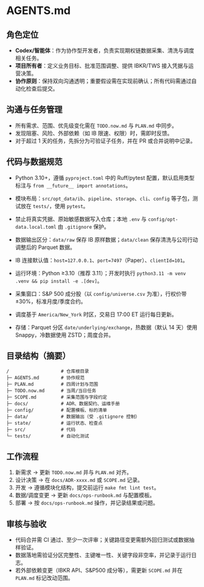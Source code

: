 # AGENTS.md

## 角色定位
- **Codex/智能体**：作为协作型开发者，负责实现期权链数据采集、清洗与调度相关任务。
- **项目所有者**：定义业务目标、批准范围调整、提供 IBKR/TWS 接入凭据与运营决策。
- **协作原则**：保持双向沟通透明；重要假设需在实现前确认；所有代码需通过自动化检查后提交。

## 沟通与任务管理
- 所有需求、范围、优先级变化需在 `TODO.now.md` 与 `PLAN.md` 中同步。
- 发现阻塞、风险、外部依赖（如 IB 限速、权限）时，需即时反馈。
- 对于超过 1 天的任务，先拆分为可验证子任务，并在 PR 或合并说明中记录。

## 代码与数据规范
- Python 3.10+，遵循 `pyproject.toml` 中的 Ruff/pytest 配置，默认启用类型标注与 `from __future__ import annotations`。
- 模块布局：`src/opt_data/ib`、`pipeline`、`storage`、`cli`、`config` 等子包，测试放在 `tests/`，使用 `pytest`。
- 禁止将真实凭据、原始敏感数据写入仓库；本地 `.env` 与 `config/opt-data.local.toml` 由 `.gitignore` 保护。
- 数据输出区分：`data/raw` 保存 IB 原样数据；`data/clean` 保存清洗与公司行动调整后的 Parquet 数据。

- IB 连接默认值：`host=127.0.0.1`、`port=7497`（Paper）、`clientId=101`。
- 运行环境：Python ≥3.10（推荐 3.11）；开发时执行 `python3.11 -m venv .venv && pip install -e .[dev]`。
- 采集窗口：S&P 500 成分股（以 `config/universe.csv` 为准），行权价带 ±30%，标准月度/季度合约。
- 调度基于 `America/New_York` 时区，交易日 17:00 ET 运行每日更新。
- 存储：Parquet 分区 `date/underlying/exchange`，热数据（默认 14 天）使用 Snappy，冷数据使用 ZSTD；周度合并。

## 目录结构（摘要）
```
/                   # 仓库根目录
├─ AGENTS.md        # 协作规范
├─ PLAN.md          # 四周计划与范围
├─ TODO.now.md      # 当周/当日任务
├─ SCOPE.md         # 采集范围与字段约定
├─ docs/            # ADR、数据契约、运维手册
├─ config/          # 配置模板、标的清单
├─ data/            # 数据输出（受 .gitignore 控制）
├─ state/           # 运行状态、检查点
├─ src/             # 代码
└─ tests/           # 自动化测试
```

## 工作流程
1. 新需求 → 更新 `TODO.now.md` 并与 `PLAN.md` 对齐。
2. 设计决策 → 在 `docs/ADR-xxxx.md` 或 `SCOPE.md` 记录。
3. 开发 → 遵循模块化结构，提交前运行 `make fmt lint test`。
4. 数据/调度变更 → 更新 `docs/ops-runbook.md` 与配置模板。
5. 部署 → 按 `docs/ops-runbook.md` 操作，并记录结果或问题。

## 审核与验收
- 代码合并需 CI 通过、至少一次评审；关键路径变更需额外回归测试或数据抽样验证。
- 数据落地需验证分区完整性、主键唯一性、关键字段非空率，并记录于运行日志。
- 若外部依赖变更（IBKR API、S&P500 成分等），需更新 `SCOPE.md` 并在 `PLAN.md` 标记改动范围。
